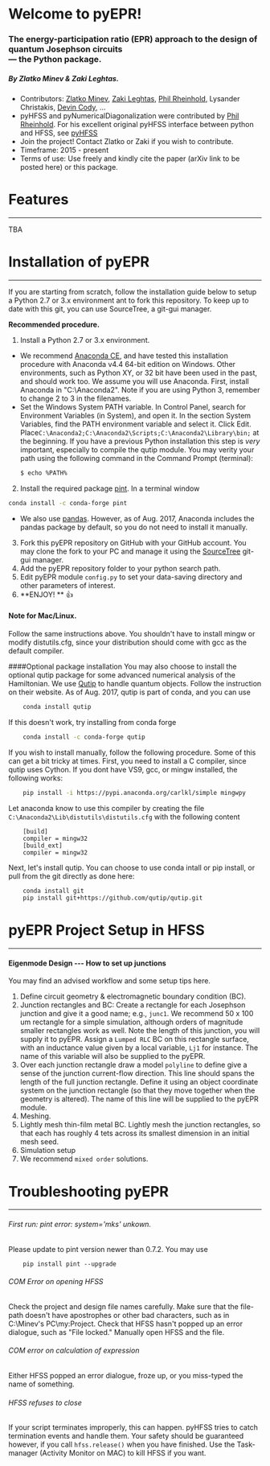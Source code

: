 Welcome to pyEPR!
===================

### The energy-participation ratio (EPR) approach to the design of quantum Josephson circuits <br> — the Python package. 

##### By Zlatko Minev & Zaki Leghtas.    

* Contributors:  [Zlatko Minev](https://github.com/zlatkom), [Zaki Leghtas](https://github.com/leghtas/), [Phil Rheinhold](https://github.com/PhilReinhold), Lysander Christakis, [Devin Cody](https://github.com/devincody), ... 
* pyHFSS and pyNumericalDiagonalization were contributed by [Phil Rheinhold](https://github.com/PhilReinhold). For his excellent original pyHFSS interface between python and HFSS, see [pyHFSS](https://github.com/PhilReinhold/pyHFSS)
* Join the project!  Contact Zlatko or Zaki if you wish to contribute. 
* Timeframe: 2015 - present
* Terms of use: Use freely and kindly cite the paper (arXiv link to be posted here) or this package. 

# Features
---------------------
TBA   


# Installation of pyEPR
-------------
If you are starting from scratch, follow the installation guide below to setup a Python 2.7 or 3.x environment ant to fork this repository. To keep up to date with this git, you can use SourceTree, a git-gui manager. 

**Recommended procedure.**   <br /> 

 1. Install a Python 2.7 or 3.x environment. 
   * We recommend [Anaconda CE](https://www.continuum.io/downloads), and have tested this installation procedure with Anaconda v4.4 64-bit edition on Windows. Other environments, such as Python XY, or 32 bit have been used in the past, and should work too. We assume you will use Anaconda. First, install Anaconda in "C:\Anaconda2". Note if you are using Python 3, remember to change 2 to 3 in the filenames. 
   * Set the Windows System PATH variable. In Control Panel, search for Environment Variables (in System), and open it. In the section System Variables, find the PATH environment variable and select it. Click Edit.  Place`C:\Anaconda2;C:\Anaconda2\Scripts;C:\Anaconda2\Library\bin;` at the beginning. If you have a previous Python installation this step is *very* important, especially to compile the qutip module. You may verity your path using the following command in the Command Prompt (terminal):
      ```sh
      $ echo %PATH%
      ```  
    
 2. Install the required package [pint](http://pint.readthedocs.io/en/latest/). In a terminal window
 ```sh 
 conda install -c conda-forge pint 
 ```
   * We also use [pandas](http://pandas.pydata.org/). However, as of Aug. 2017, Anaconda includes the pandas package by default, so you do not need to install it manually. 
 3. Fork this pyEPR repository on GitHub with your GitHub account. You may clone the fork to your PC and manage it using the [SourceTree](https://www.sourcetreeapp.com/) git-gui manager.
 4. Add the pyEPR repository folder to your python search path.
 5. Edit pyEPR module `config.py`  to set your data-saving directory and other parameters of interest.   
 6. **ENJOY! **  :+1:  

#### Note for Mac/Linux.   
Follow the same instructions above. You shouldn't have to install mingw or modify distutils.cfg, since your distribution should come with gcc as the default compiler.    

####Optional package installation
You may also choose to install the optional qutip package for some advanced numerical analysis of the Hamiltonian. 
We use [Qutip](http://qutip.org/) to handle quantum objects. Follow the instruction on their website. As of Aug. 2017, qutip is part of conda, and you can use 
```sh
	conda install qutip
```
If this doesn't work, try  installing from conda forge
```sh
	conda install -c conda-forge qutip
```

If you wish to install manually, follow the following procedure. Some of this can get a bit tricky at times. 
First, you need to install a C compiler, since qutip uses Cython. If you dont have VS9, gcc, or mingw installed, the following works:   
```sh
	pip install -i https://pypi.anaconda.org/carlkl/simple mingwpy
```
Let anaconda know to use this compiler by creating the file `C:\Anaconda2\Lib\distutils\distutils.cfg` with the following content   
```
    [build]
    compiler = mingw32    
    [build_ext]
    compiler = mingw32
```   
Next, let's install qutip. You can choose to use conda intall or pip install, or pull from the git directly  as done here: 
```sh
    conda install git
    pip install git+https://github.com/qutip/qutip.git
```

# pyEPR Project Setup in HFSS
-------------
#### Eigenmode Design --- How to set up junctions
You may find an advised workflow and some setup tips here.

 1. Define circuit geometry & electromagnetic boundary condition (BC).   
   1. Junction rectangles and BC: Create a rectangle for each Josephson junction and give it a good name; e.g., `junc1`. We recommend 50 x 100 um rectangle for a simple simulation, although orders of magnitude smaller rectangles work as well. Note the length of this junction, you will supply it to pyEPR. Assign a `Lumped RLC` BC on this rectangle surface, with an inductance value given by a local variable, `Lj1` for instance. The name of this variable will also be supplied to the pyEPR. 
   2. Over each junction rectangle draw a model `polyline` to define give a sense of the junction current-flow direction. This line should spans the length of the full junction rectangle. Define it using an object coordinate system on the junction rectangle (so that they move together when the geometry is altered). The name of this line will be supplied to the pyEPR module.
 2. Meshing.   
   1. Lightly mesh thin-film metal BC. Lightly mesh the junction rectangles, so that each has roughly 4 tets across its smallest dimension in an initial mesh seed.    
 3. Simulation setup    
   1. We recommend `mixed order` solutions.    


# Troubleshooting pyEPR
---------------------
###### First run: pint error: system='mks' unkown.
Please update to pint version newer than 0.7.2. You may use 
```
    pip install pint --upgrade
```

###### COM Error on opening HFSS 
Check the project and design file names carefully. Make sure that the file-path doesn't have apostrophes or other bad characters, such as in C:\\Minev's PC\\my:Project.  Check that HFSS hasn't popped up an error dialogue, such as "File locked." Manually open HFSS and the file.    

###### COM error on calculation of expression
Either HFSS popped an error dialogue, froze up, or you miss-typed the name of something.    

###### HFSS refuses to close
If your script terminates improperly, this can happen. pyHFSS tries to catch termination events and handle them. Your safety should be guaranteed however, if you call `hfss.release()` when you have finished. Use the Task-manager (Activity Monitor on MAC) to kill HFSS if you want.   
                                                                                                                                                                                    
                                                                                                                                                                                    
